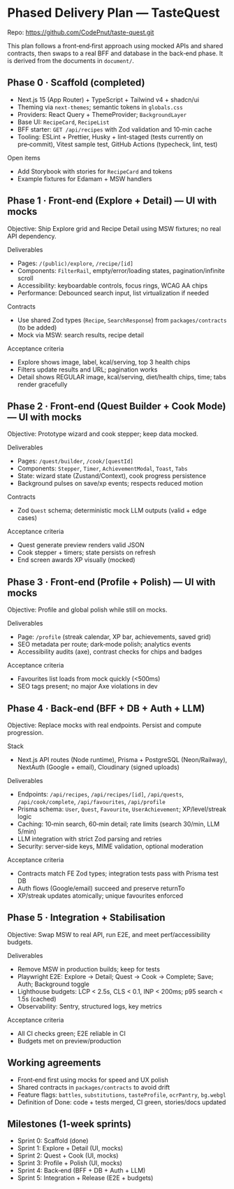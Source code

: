 # Phased Delivery Plan — TasteQuest

Repo: https://github.com/CodePnut/taste-quest.git

This plan follows a front‑end‑first approach using mocked APIs and shared contracts, then swaps to a real BFF and database in the back‑end phase. It is derived from the documents in `document/`.

## Phase 0 · Scaffold (completed)
- Next.js 15 (App Router) + TypeScript + Tailwind v4 + shadcn/ui
- Theming via `next-themes`; semantic tokens in `globals.css`
- Providers: React Query + ThemeProvider; `BackgroundLayer`
- Base UI: `RecipeCard`, `RecipeList`
- BFF starter: `GET /api/recipes` with Zod validation and 10‑min cache
- Tooling: ESLint + Prettier, Husky + lint-staged (tests currently on pre‑commit), Vitest sample test, GitHub Actions (typecheck, lint, test)

Open items
- Add Storybook with stories for `RecipeCard` and tokens
- Example fixtures for Edamam + MSW handlers

## Phase 1 · Front‑end (Explore + Detail) — UI with mocks
Objective: Ship Explore grid and Recipe Detail using MSW fixtures; no real API dependency.

Deliverables
- Pages: `/(public)/explore`, `/recipe/[id]`
- Components: `FilterRail`, empty/error/loading states, pagination/infinite scroll
- Accessibility: keyboardable controls, focus rings, WCAG AA chips
- Performance: Debounced search input, list virtualization if needed

Contracts
- Use shared Zod types (`Recipe`, `SearchResponse`) from `packages/contracts` (to be added)
- Mock via MSW: search results, recipe detail

Acceptance criteria
- Explore shows image, label, kcal/serving, top 3 health chips
- Filters update results and URL; pagination works
- Detail shows REGULAR image, kcal/serving, diet/health chips, time; tabs render gracefully

## Phase 2 · Front‑end (Quest Builder + Cook Mode) — UI with mocks
Objective: Prototype wizard and cook stepper; keep data mocked.

Deliverables
- Pages: `/quest/builder`, `/cook/[questId]`
- Components: `Stepper`, `Timer`, `AchievementModal`, `Toast`, `Tabs`
- State: wizard state (Zustand/Context), cook progress persistence
- Background pulses on save/xp events; respects reduced motion

Contracts
- Zod `Quest` schema; deterministic mock LLM outputs (valid + edge cases)

Acceptance criteria
- Quest generate preview renders valid JSON
- Cook stepper + timers; state persists on refresh
- End screen awards XP visually (mocked)

## Phase 3 · Front‑end (Profile + Polish) — UI with mocks
Objective: Profile and global polish while still on mocks.

Deliverables
- Page: `/profile` (streak calendar, XP bar, achievements, saved grid)
- SEO metadata per route; dark‑mode polish; analytics events
- Accessibility audits (axe), contrast checks for chips and badges

Acceptance criteria
- Favourites list loads from mock quickly (<500ms)
- SEO tags present; no major Axe violations in dev

## Phase 4 · Back‑end (BFF + DB + Auth + LLM)
Objective: Replace mocks with real endpoints. Persist and compute progression.

Stack
- Next.js API routes (Node runtime), Prisma + PostgreSQL (Neon/Railway), NextAuth (Google + email), Cloudinary (signed uploads)

Deliverables
- Endpoints: `/api/recipes`, `/api/recipes/[id]`, `/api/quests`, `/api/cook/complete`, `/api/favourites`, `/api/profile`
- Prisma schema: `User`, `Quest`, `Favourite`, `UserAchievement`; XP/level/streak logic
- Caching: 10‑min search, 60‑min detail; rate limits (search 30/min, LLM 5/min)
- LLM integration with strict Zod parsing and retries
- Security: server‑side keys, MIME validation, optional moderation

Acceptance criteria
- Contracts match FE Zod types; integration tests pass with Prisma test DB
- Auth flows (Google/email) succeed and preserve returnTo
- XP/streak updates atomically; unique favourites enforced

## Phase 5 · Integration + Stabilisation
Objective: Swap MSW to real API, run E2E, and meet perf/accessibility budgets.

Deliverables
- Remove MSW in production builds; keep for tests
- Playwright E2E: Explore → Detail; Quest → Cook → Complete; Save; Auth; Background toggle
- Lighthouse budgets: LCP < 2.5s, CLS < 0.1, INP < 200ms; p95 search < 1.5s (cached)
- Observability: Sentry, structured logs, key metrics

Acceptance criteria
- All CI checks green; E2E reliable in CI
- Budgets met on preview/production

## Working agreements
- Front‑end first using mocks for speed and UX polish
- Shared contracts in `packages/contracts` to avoid drift
- Feature flags: `battles`, `substitutions`, `tasteProfile`, `ocrPantry`, `bg.webgl`
- Definition of Done: code + tests merged, CI green, stories/docs updated

## Milestones (1‑week sprints)
- Sprint 0: Scaffold (done)
- Sprint 1: Explore + Detail (UI, mocks)
- Sprint 2: Quest + Cook (UI, mocks)
- Sprint 3: Profile + Polish (UI, mocks)
- Sprint 4: Back‑end (BFF + DB + Auth + LLM)
- Sprint 5: Integration + Release (E2E + budgets)

